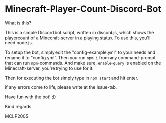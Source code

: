 # Minecraft-Player-Count-Discord-Bot

What is this?

This is a simple Discord bot script, written in discord.js, which shows the playercount of a Minecraft-server in a playing status.
To use this, you'll need node.js.

To setup the bot, simply edit the "config-example.yml" to your needs and rename it to "config.yml".
Then you run `npm i` from any command-prompt that can run `npm`-commands.
And make sure, `enable-query` is enabled on the Minecraft-server, you're trying to use for it.

Then for executing the bot simply type in `npm start` and hit enter.



if any errors come to life, please write at the issue-tab.



Have fun with the bot! ;D


Kind regards

MCLP2005
